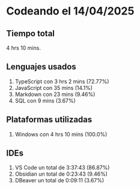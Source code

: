 # Codeando el 14/04/2025

## Tiempo total
4 hrs 10 mins.

## Lenguajes usados
1. TypeScript con 3 hrs 2 mins (72.77%)
1. JavaScript con 35 mins (14.1%)
1. Markdown con 23 mins (9.46%)
1. SQL con 9 mins (3.67%)

## Plataformas utilizadas
1. Windows con 4 hrs 10 mins (100.0%)

## IDEs
1. VS Code un total de 3:37:43 (86.87%)
1. Obsidian un total de 0:23:43 (9.46%)
1. DBeaver un total de 0:09:11 (3.67%)
